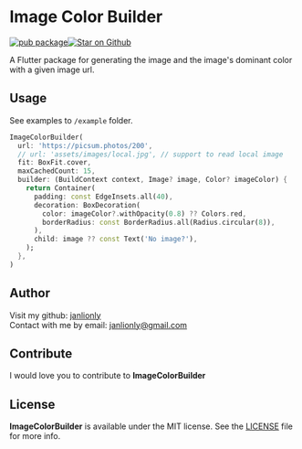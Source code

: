 # Image Color Builder

[![pub package](https://img.shields.io/pub/v/image_color_builder.svg)](https://pub.dartlang.org/packages/image_color_builder)<a href="https://github.com/janlionly/flutter_image_color_builder"><img src="https://img.shields.io/github/stars/janlionly/flutter_image_color_builder.svg?style=flat&logo=github&colorB=deeppink&label=stars" alt="Star on Github"></a>

A Flutter package for generating the image and the image's dominant color with a given image url.

## Usage

See examples to `/example` folder.

```dart
ImageColorBuilder(
  url: 'https://picsum.photos/200',
  // url: 'assets/images/local.jpg', // support to read local image
  fit: BoxFit.cover,
  maxCachedCount: 15,
  builder: (BuildContext context, Image? image, Color? imageColor) {
    return Container(
      padding: const EdgeInsets.all(40),
      decoration: BoxDecoration(
        color: imageColor?.withOpacity(0.8) ?? Colors.red,
        borderRadius: const BorderRadius.all(Radius.circular(8)),
      ),
      child: image ?? const Text('No image?'),
    );
  },
)
```

## Author

Visit my github: [janlionly](https://github.com/janlionly)<br>
Contact with me by email: janlionly@gmail.com

## Contribute
I would love you to contribute to **ImageColorBuilder**

## License
**ImageColorBuilder** is available under the MIT license. See the [LICENSE](https://github.com/janlionly/flutter_image_color_builder/blob/master/LICENSE) file for more info.
